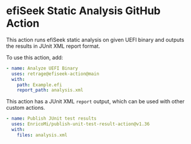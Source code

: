 # efiSeek Static Analysis GitHub Action

This action runs efiSeek static analysis on given UEFI binary and outputs the results in JUnit XML report format.

To use this action, add:

```yaml
- name: Analyze UEFI Binary
  uses: retrage@efiseek-action@main
  with:
    path: Example.efi
    report_path: analysis.xml
```

This action has a JUnit XML `report` output, which can be used with other custom actions.

```yaml
- name: Publish JUnit test results
  uses: EnricoMi/publish-unit-test-result-action@v1.36
  with:
    files: analysis.xml
```